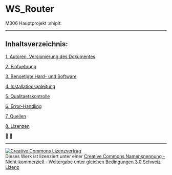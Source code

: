 # WS_Router
M306 Hauptprojekt :shipit:

--------------

Inhaltsverzeichnis:
-------------------
[1. Autoren, Versionierung des Dokumentes](M306Router/Autoren.md "1. Autoren, Versionierung des Dokumentes ")

[2. Einfuehrung](M306Router/Einfuehrung.md "2. Einfuehrung ")

[3. Benoetigte Hard- und Software](M306Router/Hardware.md  "3. Benoetigte Hard- und Software" )
	
[4. Installationsanleitung](M306Router/Installationsanleitung.md "4. Installationsanleitung")

[5. Qualitaetskontrolle](M306Router/Qualitaetskontrolle.md "5. Qualitaetskontrolle")

[6. Error-Handling](M306Router/Error-Handling.md  "6. Error-Handling ")

[7. Quellen](M306Router/Quellen.md "7. Quellen")

[8. Lizenzen](M306Router/Lizenz.md "8. Lizenzen" )
 
:feet:
:paw_prints:
- - -

<a rel="license" href="http://creativecommons.org/licenses/by-nc-sa/3.0/ch/"><img alt="Creative Commons Lizenzvertrag" style="border-width:0" src="https://i.creativecommons.org/l/by-nc-sa/3.0/ch/88x31.png" /></a><br />Dieses Werk ist lizenziert unter einer <a rel="license" href="http://creativecommons.org/licenses/by-nc-sa/3.0/ch/">Creative Commons Namensnennung - Nicht-kommerziell - Weitergabe unter gleichen Bedingungen 3.0 Schweiz Lizenz</a>
